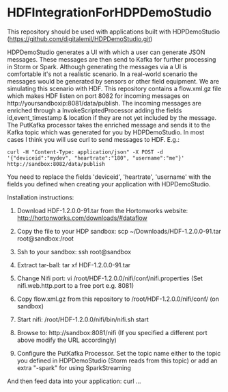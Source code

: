 HDFIntegrationForHDPDemoStudio
==============================

This repository should be used with applications built with HDPDemoStudio (https://github.com/digitalemil/HDPDemoStudio.git)

HDPDemoStudio generates a UI with which a user can generate JSON messages. These messages are then send to Kafka for further processing in Storm or Spark. Although generating the messages via a UI is comfortable it's not a realistic scenario. In a real-world scenario the messages would be generated by sensors or other field equipment. We are simulating this scenario with HDF. This repository contains a flow.xml.gz file which makes HDF listen on port 8082 for incoming messages on http://yoursandboxip:8081/data/publish. The incoming messages are enriched through a InvokeScriptedProcessor adding the fields id,event_timestamp & location if they are not yet included by the message. The PutKafka processor takes the enriched message and sends it to the Kafka topic which was generated for you by HDPDemoStudio. In most cases I think you will use curl to send messages to HDF. E.g.:

```
curl -H "Content-Type: application/json" -X POST -d '{"deviceid":"mydev", "heartrate":"180", "username":"me"}' http://sandbox:8082/data/publish
```

You need to replace the fields 'deviceid', 'heartrate', 'username' with the fields you defined when creating your application with HDPDemoStudio.

Installation instructions:

1. Download HDF-1.2.0.0-91.tar from the Hortonworks website: http://hortonworks.com/downloads/#dataflow

2. Copy the file to your HDP sandbox: scp ~/Downloads/HDF-1.2.0.0-91.tar root@sandbox:/root

3. Ssh to your sandbox: ssh root@sandbox

4. Extract tar-ball: tar xf HDF-1.2.0.0-91.tar

5. Change Nifi port: vi /root/HDF-1.2.0.0/nifi/conf/nifi.properties (Set nifi.web.http.port to a free port e.g. 8081)

6. Copy flow.xml.gz from this repository to /root/HDF-1.2.0.0/nifi/conf/ (on sandbox)

7. Start nifi: /root/HDF-1.2.0.0/nifi/bin/nifi.sh start

8. Browse to: http://sandbox:8081/nifi (If you specified a different port above modify the URL accordingly)

9. Configure the PutKafka Processor. Set the topic name either to the topic you defined in HDPDemoStudio (Storm reads from this topic) or add an extra "-spark" for using SparkStreaming


And then feed data into your application:
curl ...




